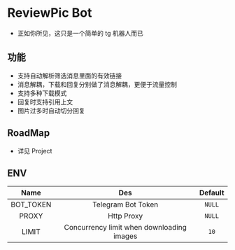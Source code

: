 # ReviewPic Bot

* 正如你所见，这只是一个简单的 tg 机器人而已

## 功能

* 支持自动解析筛选消息里面的有效链接
* 消息解耦，下载和回复分别做了消息解耦，更便于流量控制
* 支持多种下载模式
* 回复时支持引用上文
* 图片过多时自动切分回复

## RoadMap

* 详见 Project

## ENV

|   Name    |                    Des                    | Default |
|:---------:|:-----------------------------------------:|:-------:|
| BOT_TOKEN |            Telegram Bot Token             | `NULL`  |
|   PROXY   |                Http Proxy                 | `NULL`  |
|   LIMIT   | Concurrency limit when downloading images |  `10`   |

